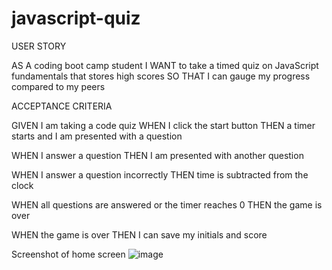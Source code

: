 # javascript-quiz

USER STORY

AS A coding boot camp student
I WANT to take a timed quiz on JavaScript fundamentals that stores high scores
SO THAT I can gauge my progress compared to my peers

ACCEPTANCE CRITERIA

GIVEN I am taking a code quiz
WHEN I click the start button
THEN a timer starts and I am presented with a question

WHEN I answer a question
THEN I am presented with another question

WHEN I answer a question incorrectly
THEN time is subtracted from the clock

WHEN all questions are answered or the timer reaches 0
THEN the game is over

WHEN the game is over
THEN I can save my initials and score

Screenshot of home screen
![image](https://user-images.githubusercontent.com/101533326/168497221-73f384ea-dcc8-45f5-b9a2-d9b7ec0716d8.png)